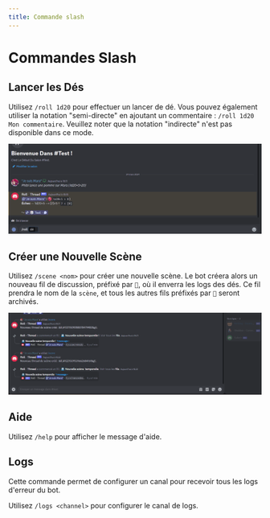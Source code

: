 ```yaml
---
title: Commande slash
---
```

# Commandes Slash

## Lancer les Dés

Utilisez `/roll 1d20` pour effectuer un lancer de dé. Vous pouvez également utiliser la notation "semi-directe" en ajoutant un commentaire : `/roll 1d20 Mon commentaire`. Veuillez noter que la notation "indirecte" n'est pas disponible dans ce mode.

![Roll](/assets/rolls/slash-commands.gif)

## Créer une Nouvelle Scène

Utilisez `/scene <nom>` pour créer une nouvelle scène. Le bot créera alors un nouveau fil de discussion, préfixé par `🎲`, où il enverra les logs des dés. Ce fil prendra le nom de la `scène`, et tous les autres fils préfixés par `🎲` seront archivés.

![Scene](/assets/rolls/scene.gif)

## Aide

Utilisez `/help` pour afficher le message d'aide.

## Logs

Cette commande permet de configurer un canal pour recevoir tous les logs d'erreur du bot.

Utilisez `/logs <channel>` pour configurer le canal de logs.